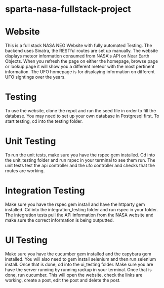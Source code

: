 # sparta-nasa-fullstack-project

# Website

This is a full stack NASA NEO Website with fully automated Testing. The backend uses Sinatra, the RESTful routes are set up manually.
The website displays meteor information consumed from NASA's API on Near Earth Objects. When you refresh the page on either the homepage, browse page or lookup page it will show you a different meteor with the most pertinent information.
The UFO homepage is for displaying information on different UFO sightings over the years.

# Testing

To use the website, clone the repot and run the seed file in order to fill the database. You may need to set up your own database in Postgresql first.
To start testing, cd into the testing folder.

# Unit Testing

To run the unit tests, make sure you have the rspec gem installed. Cd into the unit_testing folder and run rspec in your terminal to see them run. The unit tests test the api controller and the ufo controller and checks that the routes are working.

# Integration Testing

Make sure you have the rspec gem install and have the httparty gem installed. Cd into the integration_testing folder and run rspec in your folder. The integration tests pull the API information from the NASA website and make sure the correct information is being outputted.

# UI Testing

Make sure you have the cucumber gem installed and the capybara gem installed. You will also need to gem install selenium and then run selenium install.
Once that is done, cd into the ui_testing folder. Make sure you are have the server running by running rackup in your terminal.
Once that is done, run cucumber. This will open the website, check the links are working, create a post, edit the post and delete the post.

